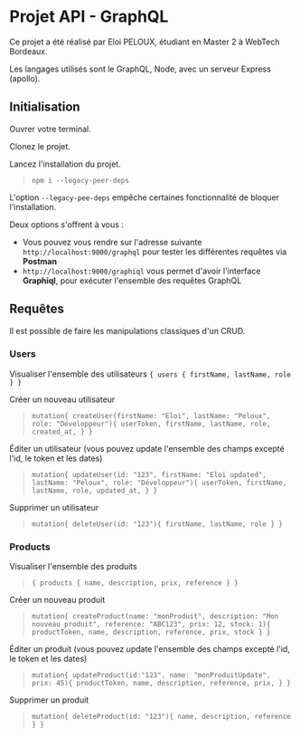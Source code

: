 # Projet API - GraphQL

Ce projet a été réalisé par Eloi PELOUX, étudiant en Master 2 à WebTech Bordeaux.

Les langages utilisés sont le GraphQL, Node, avec un serveur Express (apollo). 

## Initialisation

Ouvrer votre terminal.

Clonez le projet.

Lancez l'installation du projet.
> `npm i --legacy-peer-deps`

L'option `--legacy-pee-deps` empêche certaines fonctionnalité de bloquer l'installation.

Deux options s'offrent à vous :

- Vous pouvez vous rendre sur l'adresse suivante `http://localhost:9000/graphql` pour tester les différentes requêtes via **Postman**
- `http://localhost:9000/graphiql` vous permet d'avoir l'interface **Graphiql**, pour exécuter l'ensemble des requêtes GraphQL

## Requêtes

Il est possible de faire les manipulations classiques d'un CRUD.

### Users

Visualiser l'ensemble des utilisateurs `{ users
{
  firstName,
  lastName,
  role
}
}`

Créer un nouveau utilisateur
> `mutation{
        createUser(firstName: "Eloi", lastName: "Peloux", role: "Développeur"){
            userToken,
            firstName,
            lastName,
            role,
            created_at,
        }
    }`
    
Éditer un utilisateur (vous pouvez update l'ensemble des champs excepté l'id, le token et les dates)
> `mutation{
        updateUser(id: "123", firstName: "Eloi updated", lastName: "Peloux", role: "Développeur"){
            userToken,
            firstName,
            lastName,
            role,
            updated_at,
        }
    }`
    
Supprimer un utilisateur
> `mutation{
        deleteUser(id: "123"){
            firstName,
            lastName,
            role
        }
 }`

### Products

Visualiser l'ensemble des produits
> `{ products
{
  name,
  description,
  prix,
  reference
}
}`

Créer un nouveau produit
> `mutation{
        createProduct(name: "monProduit", description: "Mon nouveau produit", reference: "ABC123", prix: 12, stock: 1){
            productToken,
            name,
            description,
            reference,
            prix,
            stock
        }
    }`
    
Éditer un produit (vous pouvez update l'ensemble des champs excepté l'id, le token et les dates)
> `mutation{
        updateProduct(id:"123", name: "monProduitUpdate", prix: 45){
            productToken,
            name,
            description,
            reference,
            prix,
        }
    }`

Supprimer un produit
> `mutation{
        deleteProduct(id: "123"){
            name,
            description,
            reference
        }
 }`
